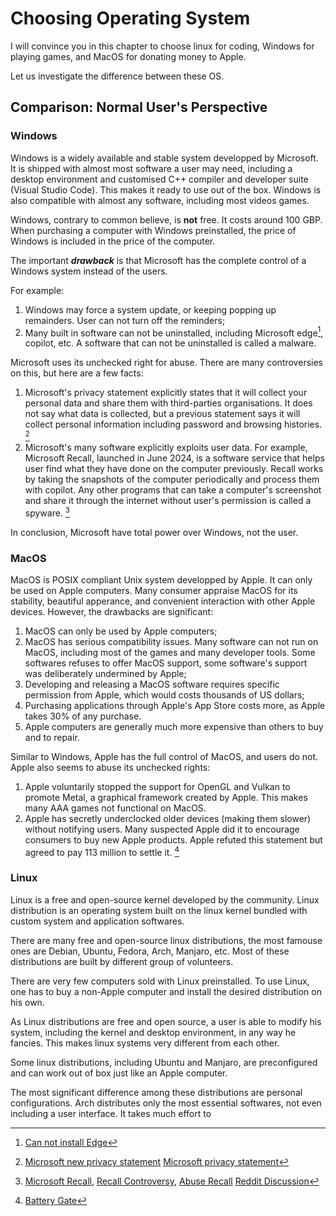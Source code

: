 # Choosing Operating System

I will convince you in this chapter to choose linux for coding, Windows for playing games, and MacOS for donating money to Apple.

Let us investigate the difference between these OS.

## Comparison: Normal User's Perspective

### Windows

Windows is a widely available and stable system developped by Microsoft. 
It is shipped with almost most software a user may need, including a desktop environment and customised C++ compiler and developer suite (Visual Studio Code). 
This makes it ready to use out of the box.
Windows is also compatible with almost any software, including most videos games.

Windows, contrary to common believe, is **not** free. 
It costs around 100 GBP. 
When purchasing a computer with Windows preinstalled, the price of Windows is included in the price of the computer.

The important **_drawback_** is that
Microsoft has the complete control of a Windows system instead of the users.

For example:

1. Windows may force a system update, or keeping popping up remainders. User can not turn off the reminders;
1. Many built in software can not be uninstalled, including Microsoft edge[^edge], copilot, etc. A software that can not be uninstalled is called a malware.

Microsoft uses its unchecked right for abuse. 
There are many controversies on this, but here are a few facts:
 
1. Microsoft's privacy statement explicitly states that it will collect your personal data and share them with third-parties organisations. It does not say what data is collected, but a previous statement says it will collect personal information including password and browsing histories.
[^Sharing Data]
1. Microsoft's many software explicitly exploits user data. For example, Microsoft Recall, launched in June 2024, is a software service that helps user find what they have done on the computer previously. 
Recall works by taking the snapshots of the computer periodically and process them with copilot. Any other programs that can take a computer's screenshot and share it through the internet without user's permission is called a spyware. [^Microsoft Recall]

In conclusion, Microsoft have total power over Windows, not the user.


### MacOS

MacOS is POSIX compliant Unix system developped by Apple. 
It can only be used on Apple computers.
Many consumer appraise MacOS for its stability, beautiful apperance, and convenient interaction with other Apple devices. 
However, the drawbacks are significant: 

1. MacOS can only be used by Apple computers;
1. MacOS has serious compatibility issues. Many software can not run on MacOS, including most of the games and many developer tools. Some softwares refuses to offer MacOS support, some software's support was deliberately undermined by Apple;
1. Developing and releasing a MacOS software requires specific permission from Apple, which would costs thousands of US dollars;
1. Purchasing applications through Apple's App Store costs more, as Apple takes 30% of any purchase.
1. Apple computers are generally much more expensive than others to buy and to repair.

Similar to Windows, Apple has the full control of MacOS, and users do not. 
Apple also seems to abuse its unchecked rights:

1. Apple voluntarily stopped the support for OpenGL and Vulkan to promote Metal, a graphical framework created by Apple. This makes many AAA games not functional on MacOS.
1. Apple has secretly underclocked older devices (making them slower) without notifying users. 
Many suspected Apple did it to encourage consumers to buy new Apple products. Apple refuted this statement but agreed to pay 113 million to settle it. [^Battery Gate]

### Linux

Linux is a free and open-source kernel developed by the community. 
Linux distribution is an operating system built on the linux kernel bundled with custom system and application softwares. 

There are many free and open-source linux distributions, the most famouse ones are Debian, Ubuntu, Fedora, Arch, Manjaro, etc.
Most of these distributions are built by different group of volunteers. 

There are very few computers sold with Linux preinstalled. To use Linux, one has to buy a non-Apple computer and install the desired distribution on his own.

As Linux distributions are free and open source, a user is able to modify his system, including the kernel and desktop environment, in any way he fancies. 
This makes linux systems very different from each other.

Some linux distributions, including Ubuntu and Manjaro, are preconfigured and can work out of box just like an Apple computer.

The most significant difference among these distributions are personal configurations. 
Arch distributes only the most essential softwares, not even including a user interface. It takes much effort to 

[^edge]:[Can not install Edge](https://web.archive.org/web/20240722084347/https://support.microsoft.com/en-gb/microsoft-edge/why-can-t-i-uninstall-microsoft-edge-ee150b3b-7d7a-9984-6d83-eb36683d526d)

[^Sharing Data]:[Microsoft new privacy statement](https://edri.org/our-work/microsofts-new-small-print-how-your-personal-data-abused/)
[Microsoft privacy statement](https://privacy.microsoft.com/en-gb/privacystatement)

[^Microsoft Recall]: [Microsoft Recall](https://support.microsoft.com/en-gb/windows/retrace-your-steps-with-recall-aa03f8a0-a78b-4b3e-b0a1-2eb8ac48701c), 
[Recall Controversy](https://web.archive.org/web/20240903213502/https://apnews.com/article/microsoft-ai-recall-windows-6ba8df3f22e9fca599d20f2d5770cd95), 
[Abuse Recall](https://www.androidauthority.com/windows-recall-password-extract-script-3449105/)
[Reddit Discussion](https://www.reddit.com/r/Windows11/comments/1d9kq78/i_believe_recall_is_likely_to_become_microsofts/)

[^Battery Gate]:[Battery Gate](https://web.archive.org/web/20240824011120/https://www.npr.org/2020/11/18/936268845/apple-agrees-to-pay-113-million-to-settle-batterygate-case-over-iphone-slowdowns)
